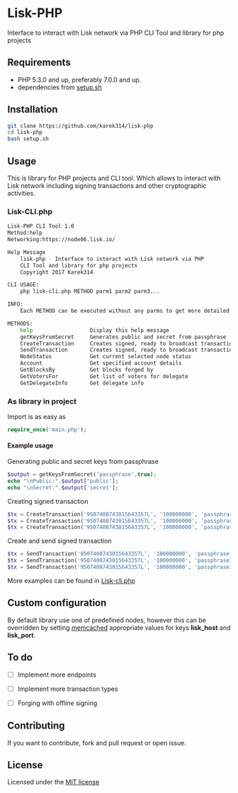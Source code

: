 # Lisk-PHP
Interface to interact with Lisk network via PHP
CLI Tool and library for php projects

## Requirements
* PHP 5.3.0 and up, preferably 7.0.0 and up.
* dependencies from [setup.sh](https://github.com/karek314/lisk-php/blob/master/setup.sh)

## Installation
```sh
git clone https://github.com/karek314/lisk-php
cd lisk-php
bash setup.sh
```

## Usage
This is library for PHP projects and CLI tool. Which allows to interact with Lisk network including signing transactions and other cryptographic activities.

### Lisk-CLI.php
```sh
Lisk-PHP CLI Tool 1.0
Method:help
Networking:https://node06.lisk.io/

Help Message
	lisk-php - Interface to interact with Lisk network via PHP
	CLI Tool and library for php projects
	Copyright 2017 Karek314

CLI USAGE:
	php lisk-cli.php METHOD parm1 parm2 parm3...

INFO:
	Each METHOD can be executed without any parms to get more detailed help information which parms are needed.

METHODS:
	help                  Display this help message
	getKeysFromSecret     Generates public and secret from passphrase
	CreateTransaction     Creates signed, ready to broadcast transaction
	SendTransaction       Creates signed, ready to broadcast transaction and then broadcast it
	NodeStatus            Get current selected node status
	Account               Get specified account details
	GetBlocksBy           Get blocks forged by
	GetVotersFor          Get list of voters for delegate
	GetDelegateInfo       Get delegate info
  ```
  
  ### As library in project
  Import is as easy as
```php
require_once('main.php');
```
  #### Example usage
  Generating public and secret keys from passphrase
  ```php
  $output = getKeysFromSecret('passphrase',true);
  echo "\nPublic:".$output['public'];
  echo "\nSecret:".$output['secret'];
  ```
  Creating signed transaction
  ```php
  $tx = CreateTransaction('9507408743015643357L', '100000000', 'passphrase', false, false, -10);
  $tx = CreateTransaction('9507408743015643357L', '100000000', 'passphrase1', 'passphrase2', false, -10);
  $tx = CreateTransaction('9507408743015643357L', '100000000', 'passphrase1', 'passphrase2', 'custom data', -10);
  ```
  Create and send signed transaction
  ```php
  $tx = SendTransaction('9507408743015643357L', '100000000', 'passphrase', false, false, -10);
  $tx = SendTransaction('9507408743015643357L', '100000000', 'passphrase1', 'passphrase2', false, -10);
  $tx = SendTransaction('9507408743015643357L', '100000000', 'passphrase1', 'passphrase2', 'custom data', -10);
  ```
  More examples can be found in [Lisk-cli.php](https://github.com/karek314/lisk-php/blob/master/lisk-cli.php)
  
  ## Custom configuration
  By default library use one of predefined nodes, however this can be overridden by setting [memcached](https://memcached.org) appropriate values for keys <b>lisk_host</b> and <b>lisk_port</b>.

 ## To do
- [ ] Implement more endpoints
- [ ] Implement more transaction types
- [ ] Forging with offline signing
  
 
 ## Contributing
If you want to contribute, fork and pull request or open issue.
  		  

## License
Licensed under the [MIT license](https://github.com/karek314/lisk-php/blob/master/LICENSE)
